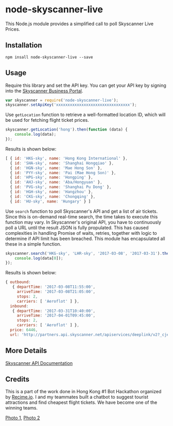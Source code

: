 # node-skyscanner-live

This Node.js module provides a simplified call to poll Skyscanner Live Prices.

## Installation

    npm insall node-skyscanner-live --save

## Usage

 Require this library and set the API key. You can get your API key by signing into the [Skyscanner Business Portal](http://portal.business.skyscanner.net/en-gb/accounts/login/).

```javascript
var skyscanner = require('node-skyscanner-live');
skyscanner.setApiKey('xxxxxxxxxxxxxxxxxxxxxxxxxxxxxxxx');
```

Use `getLocation` function to retrieve a well-formatted location ID, which will be used for fetching flight ticket prices.

```javascript
skyscanner.getLocation('hong').then(function (data) {
    console.log(data);
});
```

Results is shown below:

```javascript
[ { id: 'HKG-sky', name: 'Hong Kong International' },
  { id: 'SHA-sky', name: 'Shanghai Hongqiao' },
  { id: 'HGN-sky', name: 'Mae Hong Son' },
  { id: 'PYY-sky', name: 'Pai (Mae Hong Son)' },
  { id: 'HPG-sky', name: 'Hongping' },
  { id: 'AHJ-sky', name: 'Aba/Hongyuan' },
  { id: 'PVG-sky', name: 'Shanghai Pu Dong' },
  { id: 'HGH-sky', name: 'Hangzhou' },
  { id: 'CKG-sky', name: 'Chongqing' },
  { id: 'HU-sky', name: 'Hungary' } ]
```

Use `search` function to poll Skyscanner's API and get a list of air tickets. Since this is on-demand real-time search, the time takes to execute this function may vary. In Skyscanner's original API, you have to continuously poll a URL until the result JSON is fully propulated. This has caused complexities in handling Promise of waits, retries, together with logic to determine if API limit has been breached. This module has encapsulated all these in a simple function.

```javascript
skyscanner.search('HKG-sky', 'LHR-sky', '2017-03-08', '2017-03-31').then(function (data) {
    console.log(data[0]);
});
```

Results is shown below:

```javascript
{ outbound: 
   { departTime: '2017-03-08T11:55:00',
     arriveTime: '2017-03-08T21:05:00',
     stops: 2,
     carriers: [ 'Aeroflot' ] },
  inbound: 
   { departTime: '2017-03-31T10:40:00',
     arriveTime: '2017-04-01T09:45:00',
     stops: 2,
     carriers: [ 'Aeroflot' ] },
  price: 6446,
  url: 'http://partners.api.skyscanner.net/apiservices/deeplink/v2?_cje=xxx' }
```

## More Details

[Skyscanner API Documentation](https://skyscanner.github.io/slate/)

## Credits

This is a part of the work done in Hong Kong #1 Bot Hackathon organized by [Recime.io](https://docs.recime.io/). I and my teammates built a chatbot to suggest tourist attractions and find cheapest flight tickets. We have become one of the winning teams.

[Photo 1](https://twitter.com/thomasmktong/status/838347846663426049), [Photo 2](https://twitter.com/thomasmktong/status/838395615134400512)